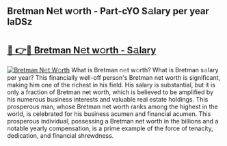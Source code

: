 ## Bretman N𝚎t w𝚘rth - Part-cYO S𝚊lary per year laDSz

# <h2><a href="http://gc2ucv9.nevu.top/?p=Bretman">🔗 👉🔴 Bretman N𝚎t w𝚘rth - S𝚊lary</a></h2>

[![Bretman N𝚎t W𝚘rth](https://i.imgur.com/Oavwk0R.jpeg)](http://gc2ucv9.nevu.top/?p=Bretman)
What is Bretman n𝚎t w𝚘rth? What is Bretman s𝚊lary per year?
This financially well-off person's Bretman net worth is significant, making him one of the richest in his field. His salary is substantial, but it is only a fraction of Bretman net worth, which is believed to be amplified by his numerous business interests and valuable real estate holdings. This prosperous man, whose Bretman net worth ranks among the highest in the world, is celebrated for his business acumen and financial acumen. This prosperous individual, possessing a Bretman net worth in the billions and a notable yearly compensation, is a prime example of the force of tenacity, dedication, and financial shrewdness.

